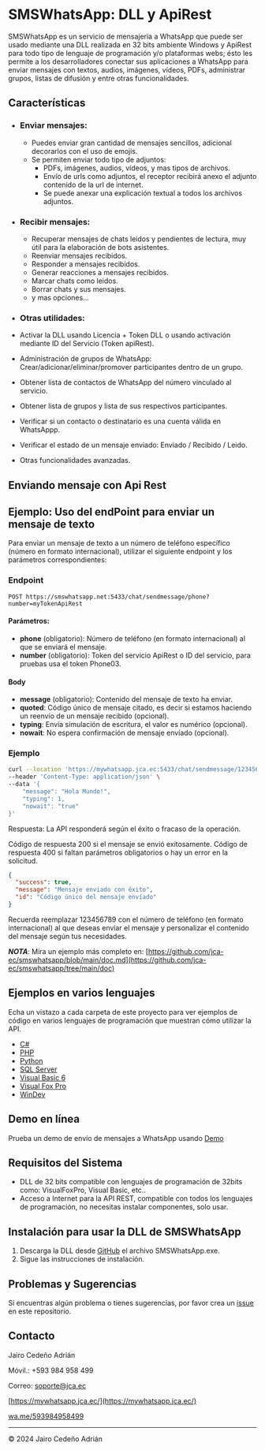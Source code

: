 # SMSWhatsApp: DLL y ApiRest

SMSWhatsApp es un servicio de mensajería a WhatsApp que puede ser usado mediante una DLL realizada en 32 bits ambiente Windows y ApiRest para todo tipo de lenguaje de programación y/o plataformas webs; ésto les permite a los desarrolladores conectar sus aplicaciones a WhatsApp para enviar mensajes con textos, audios, imágenes, vídeos, PDFs, administrar grupos, listas de difusión y entre otras funcionalidades.

## Características

- ### Enviar mensajes:
  - Puedes enviar gran cantidad de mensajes sencillos, adicional decorarlos con el uso de emojis.
  - Se permiten enviar todo tipo de adjuntos:
    - PDFs, imágenes, audios, videos, y mas tipos de archivos.
    - Envío de urls como adjuntos, el receptor recibirá anexo el adjunto contenido de la url de internet.
    - Se puede anexar una explicación textual a todos los archivos adjuntos.

- ### Recibir mensajes:
  - Recuperar mensajes de chats leidos y pendientes de lectura, muy útil para la elaboración de bots asistentes.
  - Reenviar mensajes recibidos.
  - Responder a mensajes recibidos.
  - Generar reacciones a mensajes recibidos.
  - Marcar chats como leidos.
  - Borrar chats y sus mensajes.
  - y mas opciones...

- ### Otras utilidades:
- Activar la DLL usando Licencia + Token DLL  o usando activación mediante ID del Servicio (Token apiRest).
- Administración de grupos de WhatsApp: Crear/adicionar/eliminar/promover participantes dentro de un grupo.
- Obtener lista de contactos de WhatsApp del número vinculado al servicio.
- Obtener lista de grupos y lista de sus respectivos participantes.
- Verificar si un contacto o destinatario es una cuenta válida en WhatsAppp.
- Verificar el estado de un mensaje enviado: Enviado / Recibido / Leido.
- Otras funcionalidades avanzadas.

## Enviando mensaje con Api Rest

## Ejemplo: Uso del endPoint para enviar un mensaje de texto

Para enviar un mensaje de texto a un número de teléfono específico (número en formato internacional), utilizar el siguiente endpoint y los parámetros correspondientes:

### Endpoint

`POST https://smswhatsapp.net:5433/chat/sendmessage/phone?number=myTokenApiRest`

#### Parámetros:

- **phone**  (obligatorio): Número de teléfono (en formato internacional) al que se enviará el mensaje.
- **number** (obligatorio): Token del servicio ApiRest o ID del servicio, para pruebas usa el token Phone03.

#### Body

- **message** (obligatorio): Contenido del mensaje de texto ha enviar.
- **quoted**: Código único de mensaje citado, es decir si estamos haciendo un reenvío de un mensaje recibido (opcional).
- **typing**: Envía simulación de escritura, el valor es numérico (opcional).
- **nowait**: No espera confirmación de mensaje envíado (opcional).

### Ejemplo

```bash
curl --location 'https://mywhatsapp.jca.ec:5433/chat/sendmessage/123456789?number=Phone03' \
--header 'Content-Type: application/json' \
--data '{
    "message": "Hola Mundo!",
    "typing": 1,
    "nowait": "true"
}'
```

Respuesta:
La API responderá según el éxito o fracaso de la operación.

Código de respuesta 200 si el mensaje se envió exitosamente.
Código de respuesta 400 si faltan parámetros obligatorios o hay un error en la solicitud.

```json
{
  "success": true,
  "message": "Mensaje enviado con éxito",
  "id": "Código único del mensaje envíado"
}
```

Recuerda reemplazar 123456789 con el número de teléfono (en formato internacional) al que deseas enviar el mensaje y personalizar el contenido del mensaje según tus necesidades.

***NOTA***: Mira un ejemplo más completo en: [https://github.com/jca-ec/smswhatsapp/blob/main/doc.md](https://github.com/jca-ec/smswhatsapp/tree/main/doc) 

## Ejemplos en varios lenguajes

Echa un vistazo a cada carpeta de este proyecto para ver ejemplos de código en varios lenguajes de programación que muestran cómo utilizar la API.

- [C#](https://github.com/jca-ec/smswhatsapp/blob/main/NetCore/Program.cs)
- [PHP](https://github.com/jca-ec/smswhatsapp/tree/main/PHP)
- [Python](https://github.com/jca-ec/smswhatsapp/tree/main/Python)
- [SQL Server](https://github.com/jca-ec/smswhatsapp/tree/main/SQLServer)
- [Visual Basic 6](https://github.com/jca-ec/smswhatsapp/tree/main/VB6.0)
- [Visual Fox Pro](https://github.com/jca-ec/smswhatsapp/tree/main/Visual%20FoxPro)
- [WinDev](https://github.com/jca-ec/smswhatsapp/tree/main/WinDev) 

## Demo en línea

Prueba un demo de envío de mensajes a WhatsApp usando [Demo](https://smswhatsapp.net/demo)

## Requisitos del Sistema

- DLL de 32 bits compatible con lenguajes de programación de 32bits como: VisualFoxPro, Visual Basic, etc..
- Acceso a Internet para la API REST, compatible con todos los lenguajes de programación, no necesitas instalar componentes, solo usar.

## Instalación para usar la DLL de SMSWhatsApp

1. Descarga la DLL desde [GitHub](https://github.com/jca-ec/smswhatsapp/blob/main/SMSWhatsApp.exe) el archivo SMSWhatsApp.exe.
2. Sigue las instrucciones de instalación.

## Problemas y Sugerencias

Si encuentras algún problema o tienes sugerencias, por favor crea un [issue](https://github.com/jca-ec/smswhatsapp/issues) en este repositorio.

## Contacto

Jairo Cedeño Adrián

Móvil.: +593 984 958 499

Correo: soporte@jca.ec

[https://mywhatsapp.jca.ec/](https://mywhatsapp.jca.ec/)

[wa.me/593984958499](https://wa.me/593984958499)

---

© 2024 Jairo Cedeño Adrián

